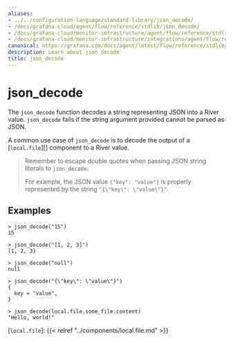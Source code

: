 ```yaml
---
aliases:
- ../../configuration-language/standard-library/json_decode/
- /docs/grafana-cloud/agent/flow/reference/stdlib/json_decode/
- /docs/grafana-cloud/monitor-infrastructure/agent/flow/reference/stdlib/json_decode/
- /docs/grafana-cloud/monitor-infrastructure/integrations/agent/flow/reference/stdlib/json_decode/
canonical: https://grafana.com/docs/agent/latest/flow/reference/stdlib/json_decode/
description: Learn about json_decode
title: json_decode
---
```


# json_decode

The `json_decode` function decodes a string representing JSON into a River
value. `json_decode` fails if the string argument provided cannot be parsed as
JSON.

A common use case of `json_decode` is to decode the output of a
[`local.file`][] component to a River value.

> Remember to escape double quotes when passing JSON string literals to `json_decode`.
>
> For example, the JSON value `{"key": "value"}` is properly represented by the
> string `"{\"key\": \"value\"}"`.

## Examples

```
> json_decode("15")
15

> json_decode("[1, 2, 3]")
[1, 2, 3]

> json_decode("null")
null

> json_decode("{\"key\": \"value\"}")
{
  key = "value",
}

> json_decode(local.file.some_file.content)
"Hello, world!"
```

[`local.file`]: {{< relref "../components/local.file.md" >}}
